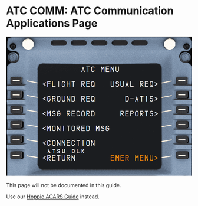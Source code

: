 # ATC COMM: ATC Communication Applications Page

![ATC COMM](../../assets/a32nx-briefing/mcdu/mcdu-atc-comm.png)

This page will not be documented in this guide.

Use our [Hoppie ACARS Guide](../../../../aircraft/a32nx/feature-guides/hoppie.md) instead.
